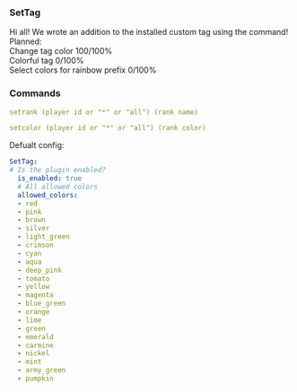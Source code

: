 ### SetTag

Hi all! We wrote an addition to the installed custom tag using the command!<br>
Planned:<br>
Change tag color 100/100%<br>
Colorful tag 0/100%<br>
Select colors for rainbow prefix 0/100%<br>
### Commands
```yml
setrank (player id or "*" or "all") (rank name)
```
```yml
setcolor (player id or "*" or "all") (rank color)
```

Defualt config:
```yml 
SetTag:
# Is the plugin enabled?
  is_enabled: true
  # All allowed colors
  allowed_colors:
  - red
  - pink
  - brown
  - silver
  - light_green
  - crimson
  - cyan
  - aqua
  - deep_pink
  - tomato
  - yellow
  - magenta
  - blue_green
  - orange
  - lime
  - green
  - emerald
  - carmine
  - nickel
  - mint
  - army_green
  - pumpkin
```
